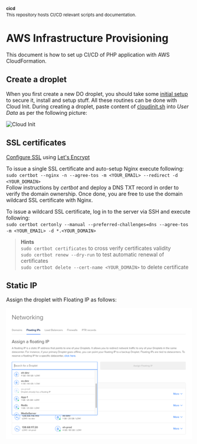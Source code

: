 <small>
  <b>cicd</b><br />
  This repository hosts CI/CD relevant scripts and documentation.
</small>

# AWS Infrastructure Provisioning

This document is how to set up CI/CD of PHP application with AWS CloudFormation.

## Create a droplet

When you first create a new DO droplet, you should take some [initial setup][1] to secure it, install and setup stuff. All these routines can be done with Cloud Init. During creating a droplet, paste content of [cloudinit.sh](cloudinit.sh) into _User Data_ as per the following picture:

![Cloud Init](assets/cloud-init.png)

## SSL certificates

[Configure SSL][2] using [Let's Encrypt][3]

To issue a single SSL certificate and auto-setup Nginx execute following:   
`sudo certbot --nginx -n --agree-tos -m <YOUR_EMAIL> --redirect -d <YOUR_DOMAIN>`  
Follow instructions by _certbot_ and deploy a DNS TXT record in order to verify the domain ownership. Once done, you are free to use the domain wildcard SSL certificate with Nginx.

To issue a wildcard SSL certificate, log in to the server via SSH and execute following:  
`sudo certbot certonly --manual --preferred-challenges=dns --agree-tos -m <YOUR_EMAIL> -d *.<YOUR_DOMAIN>`

> __Hints__  
> `sudo certbot certificates` to cross verify certificates validity  
> `sudo certbot renew --dry-run` to test automatic renewal of certificates  
> `sudo certbot delete --cert-name <YOUR_DOMAIN>` to delete certificate

## Static IP

Assign the droplet with Floating IP as follows:

![Static IP](assets/sample.png)

[1]: https://www.digitalocean.com/community/tutorials/initial-server-setup-with-debian-10
[2]: https://www.digitalocean.com/community/tutorials/how-to-secure-nginx-with-let-s-encrypt-on-debian-10
[3]: https://certbot.eff.org/lets-encrypt/debianbuster-nginx

